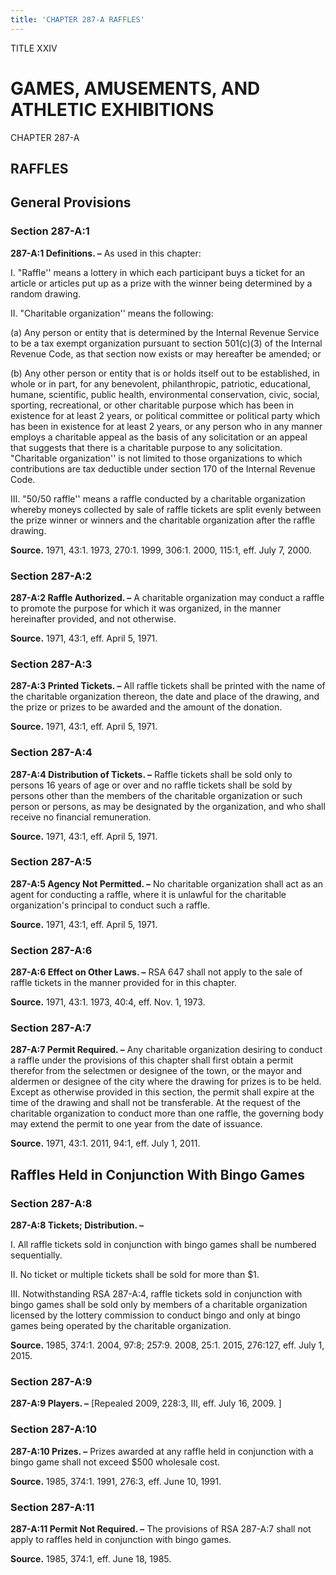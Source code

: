 ```yaml
---
title: 'CHAPTER 287-A RAFFLES'
---
```


TITLE XXIV
                                             
GAMES, AMUSEMENTS, AND ATHLETIC EXHIBITIONS
===========================================

CHAPTER 287-A
                                             
RAFFLES
--------------

General Provisions
------------------

### Section 287-A:1

 **287-A:1 Definitions. –** As used in this chapter:
                                             
 I. "Raffle'' means a lottery in which each participant buys a ticket
for an article or articles put up as a prize with the winner being
determined by a random drawing.
                                             
 II. "Charitable organization'' means the following:
                                             
 (a) Any person or entity that is determined by the Internal
Revenue Service to be a tax exempt organization pursuant to section
501(c)(3) of the Internal Revenue Code, as that section now exists or
may hereafter be amended; or
                                             
 (b) Any other person or entity that is or holds itself out to be
established, in whole or in part, for any benevolent, philanthropic,
patriotic, educational, humane, scientific, public health, environmental
conservation, civic, social, sporting, recreational, or other charitable
purpose which has been in existence for at least 2 years, or political
committee or political party which has been in existence for at least 2
years, or any person who in any manner employs a charitable appeal as
the basis of any solicitation or an appeal that suggests that there is a
charitable purpose to any solicitation. "Charitable organization'' is
not limited to those organizations to which contributions are tax
deductible under section 170 of the Internal Revenue Code.
                                             
 III. "50/50 raffle'' means a raffle conducted by a charitable
organization whereby moneys collected by sale of raffle tickets are
split evenly between the prize winner or winners and the charitable
organization after the raffle drawing.

**Source.** 1971, 43:1. 1973, 270:1. 1999, 306:1. 2000, 115:1, eff. July
7, 2000.

### Section 287-A:2

 **287-A:2 Raffle Authorized. –** A charitable organization may
conduct a raffle to promote the purpose for which it was organized, in
the manner hereinafter provided, and not otherwise.

**Source.** 1971, 43:1, eff. April 5, 1971.

### Section 287-A:3

 **287-A:3 Printed Tickets. –** All raffle tickets shall be printed
with the name of the charitable organization thereon, the date and place
of the drawing, and the prize or prizes to be awarded and the amount of
the donation.

**Source.** 1971, 43:1, eff. April 5, 1971.

### Section 287-A:4

 **287-A:4 Distribution of Tickets. –** Raffle tickets shall be sold
only to persons 16 years of age or over and no raffle tickets shall be
sold by persons other than the members of the charitable organization or
such person or persons, as may be designated by the organization, and
who shall receive no financial remuneration.

**Source.** 1971, 43:1, eff. April 5, 1971.

### Section 287-A:5

 **287-A:5 Agency Not Permitted. –** No charitable organization shall
act as an agent for conducting a raffle, where it is unlawful for the
charitable organization's principal to conduct such a raffle.

**Source.** 1971, 43:1, eff. April 5, 1971.

### Section 287-A:6

 **287-A:6 Effect on Other Laws. –** RSA 647 shall not apply to the
sale of raffle tickets in the manner provided for in this chapter.

**Source.** 1971, 43:1. 1973, 40:4, eff. Nov. 1, 1973.

### Section 287-A:7

 **287-A:7 Permit Required. –** Any charitable organization desiring
to conduct a raffle under the provisions of this chapter shall first
obtain a permit therefor from the selectmen or designee of the town, or
the mayor and aldermen or designee of the city where the drawing for
prizes is to be held. Except as otherwise provided in this section, the
permit shall expire at the time of the drawing and shall not be
transferable. At the request of the charitable organization to conduct
more than one raffle, the governing body may extend the permit to one
year from the date of issuance.

**Source.** 1971, 43:1. 2011, 94:1, eff. July 1, 2011.

Raffles Held in Conjunction With Bingo Games
--------------------------------------------

### Section 287-A:8

 **287-A:8 Tickets; Distribution. –**
                                             
 I. All raffle tickets sold in conjunction with bingo games shall be
numbered sequentially.
                                             
 II. No ticket or multiple tickets shall be sold for more than 
                                             $1.
                                             
 III. Notwithstanding RSA 287-A:4, raffle tickets sold in conjunction
with bingo games shall be sold only by members of a charitable
organization licensed by the lottery commission to conduct bingo and
only at bingo games being operated by the charitable organization.

**Source.** 1985, 374:1. 2004, 97:8; 257:9. 2008, 25:1. 2015, 276:127,
eff. July 1, 2015.

### Section 287-A:9

 **287-A:9 Players. –** 
                                             [Repealed 2009, 228:3, III, eff. July 16,
2009.
                                             ]

### Section 287-A:10

 **287-A:10 Prizes. –** Prizes awarded at any raffle held in
conjunction with a bingo game shall not exceed 
                                             $500 wholesale cost.

**Source.** 1985, 374:1. 1991, 276:3, eff. June 10, 1991.

### Section 287-A:11

 **287-A:11 Permit Not Required. –** The provisions of RSA 287-A:7
shall not apply to raffles held in conjunction with bingo games.

**Source.** 1985, 374:1, eff. June 18, 1985.
